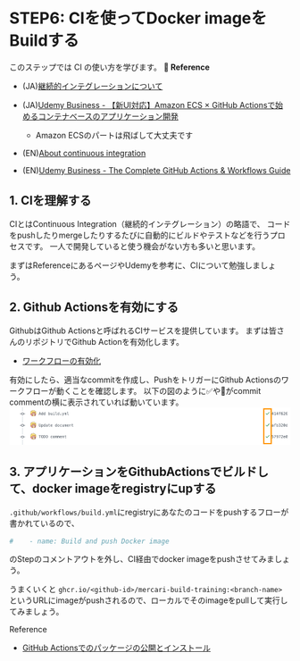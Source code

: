 # STEP6: CIを使ってDocker imageをBuildする

このステップでは CI の使い方を学びます。
**:book: Reference**

* (JA)[継続的インテグレーションについて](https://docs.github.com/ja/actions/automating-builds-and-tests/about-continuous-integration)
* (JA)[Udemy Business - 【新UI対応】Amazon ECS × GitHub Actionsで始めるコンテナベースのアプリケーション開発](https://mercari.udemy.com/course/ecs-githubactions/)
  * Amazon ECSのパートは飛ばして大丈夫です

* (EN)[About continuous integration](https://docs.github.com/en/actions/automating-builds-and-tests/about-continuous-integration)
* (EN)[Udemy Business - The Complete GitHub Actions & Workflows Guide](https://mercari.udemy.com/course/github-actions/)
## 1. CIを理解する
CIとはContinuous Integration（継続的インテグレーション）の略語で、
コードをpushしたりmergeしたりするたびに自動的にビルドやテストなどを行うプロセスです。
一人で開発していると使う機会がない方も多いと思います。

まずはReferenceにあるページやUdemyを参考に、CIについて勉強しましょう。

## 2. Github Actionsを有効にする
GithubはGithub Actionsと呼ばれるCIサービスを提供しています。
まずは皆さんのリポジトリでGithub Actionを有効化します。

- [ワークフローの有効化](https://docs.github.com/ja/actions/managing-workflow-runs/disabling-and-enabling-a-workflow)

有効にしたら、適当なcommitを作成し、PushをトリガーにGithub Actionsのワークフローが動くことを確認します。
以下の図のように:white_check_mark:や:red_circle:がcommit commentの横に表示されていれば動いています。
![Enable workflow](../data/workflow-enable.png)

## 3. アプリケーションをGithubActionsでビルドして、docker imageをregistryにupする
`.github/workflows/build.yml`にregistryにあなたのコードをpushするフローが書かれているので、

```yaml 
#    - name: Build and push Docker image
```
のStepのコメントアウトを外し、CI経由でdocker imageをpushさせてみましょう。

うまくいくと `ghcr.io/<github-id>/mercari-build-training:<branch-name>` 
というURLにimageがpushされるので、ローカルでそのimageをpullして実行してみましょう。

Reference
- [GitHub Actionsでのパッケージの公開とインストール](https://docs.github.com/ja/packages/managing-github-packages-using-github-actions-workflows/publishing-and-installing-a-package-with-github-actions#upgrading-a-workflow-that-accesses-a-registry-using-a-personal-access-token)
